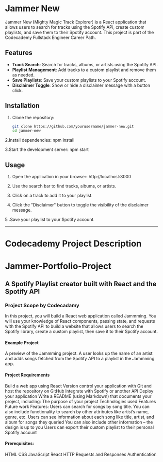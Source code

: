 # Jammer New

Jammer New (Mighty Magic Track Explorer) is a React application that allows users to search for tracks using the Spotify API, create custom playlists, and save them to their Spotify account. This project is part of the Codecademy Fullstack Engineer Career Path.

## Features

- **Track Search**: Search for tracks, albums, or artists using the Spotify API.
- **Playlist Management**: Add tracks to a custom playlist and remove them as needed.
- **Save Playlists**: Save your custom playlists to your Spotify account.
- **Disclaimer Toggle**: Show or hide a disclaimer message with a button click.

## Installation

1. Clone the repository:
   ```bash
   git clone https://github.com/yourusername/jammer-new.git
   cd jammer-new


2.Install dependencies: npm install

3.Start the development server: npm start

## Usage
1. Open the application in your browser: http://localhost:3000

2. Use the search bar to find tracks, albums, or artists.

3. Click on a track to add it to your playlist.

4. Click the "Disclaimer" button to toggle the visibility of the disclaimer message.

5 .Save your playlist to your Spotify account.


-------------------------------------------------------------------------------------------------------------------------------------------------------------------------------
# Codecademy Project Description

# Jammer-Portfolio-Project
## A Spotify Playlist creator built with React and the Spotify API

### Project Scope by Codecadamy

In this project, you will build a React web application called Jammming. You will use your knowledge of React components, passing state, and requests with the Spotify API to build a website that allows users to search the Spotify library, create a custom playlist, then save it to their Spotify account.

#### Example Project
A preview of the Jammming project. A user looks up the name of an artist and adds songs fetched from the Spotify API to a playlist in the Jammming app.

#### Project Requirements
Build a web app using React
Version control your application with Git and host the repository on GitHub
Integrate with Spotify or another API
Deploy your application
Write a README (using Markdown) that documents your project, including:
The purpose of your project
Technologies used
Features
Future work
Features:
Users can search for songs by song title.
You can also include functionality to search by other attributes like artist’s name, genre, etc.
Users can see information about each song like title, artist, and album for songs they queried
You can also include other information – the design is up to you
Users can export their custom playlist to their personal Spotify account

#### Prerequisites:
HTML
CSS
JavaScript
React
HTTP Requests and Responses
Authentication
